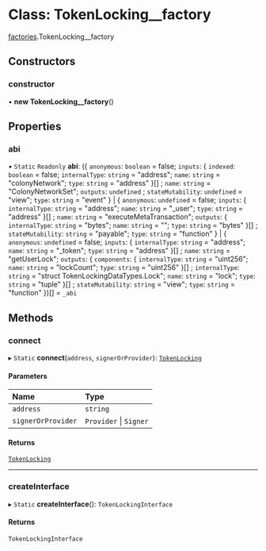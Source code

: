 # Class: TokenLocking\_\_factory

[factories](../modules/factories.md).TokenLocking__factory

## Constructors

### constructor

• **new TokenLocking__factory**()

## Properties

### abi

▪ `Static` `Readonly` **abi**: ({ `anonymous`: `boolean` = false; `inputs`: { `indexed`: `boolean` = false; `internalType`: `string` = "address"; `name`: `string` = "colonyNetwork"; `type`: `string` = "address" }[] ; `name`: `string` = "ColonyNetworkSet"; `outputs`: `undefined` ; `stateMutability`: `undefined` = "view"; `type`: `string` = "event" } \| { `anonymous`: `undefined` = false; `inputs`: { `internalType`: `string` = "address"; `name`: `string` = "\_user"; `type`: `string` = "address" }[] ; `name`: `string` = "executeMetaTransaction"; `outputs`: { `internalType`: `string` = "bytes"; `name`: `string` = ""; `type`: `string` = "bytes" }[] ; `stateMutability`: `string` = "payable"; `type`: `string` = "function" } \| { `anonymous`: `undefined` = false; `inputs`: { `internalType`: `string` = "address"; `name`: `string` = "\_token"; `type`: `string` = "address" }[] ; `name`: `string` = "getUserLock"; `outputs`: { `components`: { `internalType`: `string` = "uint256"; `name`: `string` = "lockCount"; `type`: `string` = "uint256" }[] ; `internalType`: `string` = "struct TokenLockingDataTypes.Lock"; `name`: `string` = "lock"; `type`: `string` = "tuple" }[] ; `stateMutability`: `string` = "view"; `type`: `string` = "function" })[] = `_abi`

## Methods

### connect

▸ `Static` **connect**(`address`, `signerOrProvider`): [`TokenLocking`](../interfaces/TokenLocking.md)

#### Parameters

| Name | Type |
| :------ | :------ |
| `address` | `string` |
| `signerOrProvider` | `Provider` \| `Signer` |

#### Returns

[`TokenLocking`](../interfaces/TokenLocking.md)

___

### createInterface

▸ `Static` **createInterface**(): `TokenLockingInterface`

#### Returns

`TokenLockingInterface`
